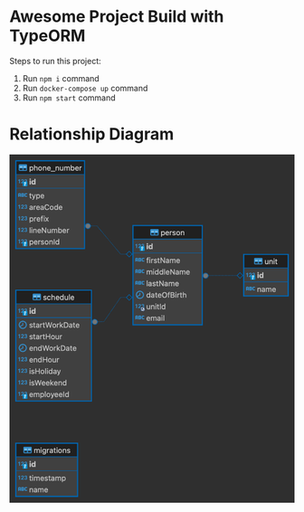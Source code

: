 # Awesome Project Build with TypeORM

Steps to run this project:

1. Run `npm i` command
2. Run `docker-compose up` command
3. Run `npm start` command


# Relationship Diagram

![relationship diagram](medman-admin.png)